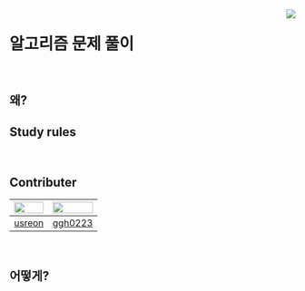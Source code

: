 <img src="icon.png" align="right" />

# 알고리즘 문제 풀이

<br>

## 왜?

## Study rules

<br>

 ## Contributer
 
|<img src="https://avatars.githubusercontent.com/u/79883861?v=4" width="100%">|<img src="https://avatars.githubusercontent.com/u/79002628?v=4" width="100%">|
| ----| ---- |
|[usreon](https://github.com/usreon)|[ggh0223](https://github.com/ggh0223)|
<br>

## 어떻게?

